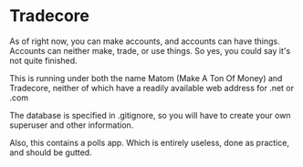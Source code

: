# Tradecore

As of right now, you can make accounts, and accounts can have things.
Accounts can neither make, trade, or use things.
So yes, you could say it's not quite finished.

This is running under both the name Matom (Make A Ton Of Money) and Tradecore, neither of which have a readily available web address for .net or .com

The database is specified in .gitignore, so you will have to create your own superuser and other information.

Also, this contains a polls app. Which is entirely useless, done as practice, and should be gutted.